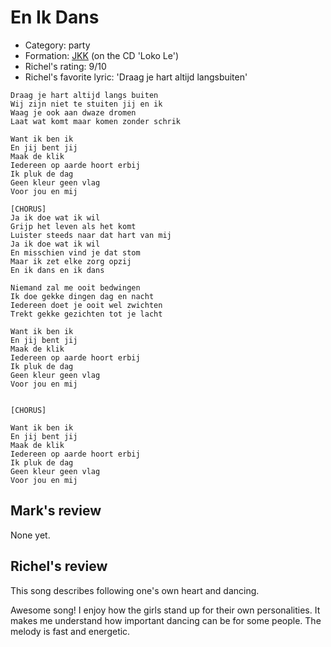 # En Ik Dans

 * Category: party
 * Formation: [JKK](Jkk.md) (on the CD 'Loko Le')
 * Richel's rating: 9/10
 * Richel's favorite lyric: 'Draag je hart altijd langsbuiten'

```
Draag je hart altijd langs buiten
Wij zijn niet te stuiten jij en ik
Waag je ook aan dwaze dromen
Laat wat komt maar komen zonder schrik

Want ik ben ik
En jij bent jij
Maak de klik
Iedereen op aarde hoort erbij
Ik pluk de dag
Geen kleur geen vlag
Voor jou en mij

[CHORUS]
Ja ik doe wat ik wil
Grijp het leven als het komt
Luister steeds naar dat hart van mij
Ja ik doe wat ik wil
En misschien vind je dat stom
Maar ik zet elke zorg opzij
En ik dans en ik dans

Niemand zal me ooit bedwingen
Ik doe gekke dingen dag en nacht
Iedereen doet je ooit wel zwichten
Trekt gekke gezichten tot je lacht

Want ik ben ik
En jij bent jij
Maak de klik
Iedereen op aarde hoort erbij
Ik pluk de dag
Geen kleur geen vlag
Voor jou en mij


[CHORUS]

Want ik ben ik
En jij bent jij
Maak de klik
Iedereen op aarde hoort erbij
Ik pluk de dag
Geen kleur geen vlag
Voor jou en mij
```

## Mark's review

None yet.

## Richel's review

This song describes following one's own heart and dancing.

Awesome song! I enjoy how the girls stand up for their own personalities. 
It makes me understand how important dancing can be for some people. 
The melody is fast and energetic. 
